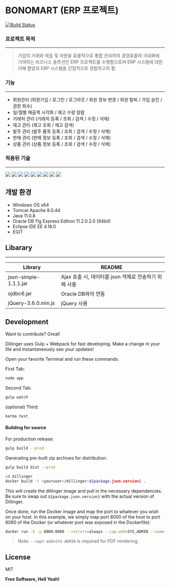 # BONOMART (ERP 프로젝트)

[![Build Status](https://travis-ci.org/joemccann/dillinger.svg?branch=master)](https://travis-ci.org/joemccann/dillinger)

### 프로젝트 목적
----
> 기업의 거래와 매출 및 자원을 효율적으로 통합 관리하여 경영효율의 극대화에 기여하는 비즈니스 솔루션인 ERP 프로젝트를 수행함으로써 ERP 시스템에 대한 이해 함양과 ERP 시스템을 간접적으로 경험하고자 함.




### 기능
---------------------------------------
- 회원관리 (회원가입 / 로그인 / 로그아웃 / 회원 정보 변경 / 회원 탈퇴 / 가입 승인 / 권한 회수)  
- 일/월별 매출액 시각화 / 재고 수량 알람
- 거래처 관리 (거래처 등록 / 조회 / 검색 / 수정 / 삭제)
- 재고 관리 (재고 조회 / 재고 검색)
- 발주 관리 (발주 품목 등록 / 조회 / 검색 / 수정 / 삭제)
- 판매 관리 (판매 정보 등록 / 조회 / 검색 / 수정 / 삭제)
- 상품 관리 (상품 정보 등록 / 조회 / 검색 / 수정 / 삭제)


### 적용된 기술
--------
<img src="https://img.shields.io/badge/JAVA-007396?style=for-the-badge&logo=java&logoColor=white"> <img src="https://img.shields.io/badge/oracle-F80000?style=for-the-badge&logo=oracle&logoColor=white">
<img src="https://img.shields.io/badge/javascript-F7DF1E?style=for-the-badge&logo=javascript&logoColor=black">
<img src="https://img.shields.io/badge/jquery-0769AD?style=for-the-badge&logo=jquery&logoColor=white">
<img src="https://img.shields.io/badge/html-E34F26?style=for-the-badge&logo=html5&logoColor=white"> <img src="https://img.shields.io/badge/css-1572B6?style=for-the-badge&logo=css3&logoColor=white"> <img src="https://img.shields.io/badge/bootstrap-7952B3?style=for-the-badge&logo=bootstrap&logoColor=white">
<img src="https://img.shields.io/badge/apache tomcat-F8DC75?style=for-the-badge&logo=apachetomcat&logoColor=white">
<img src="https://img.shields.io/badge/github-181717?style=for-the-badge&logo=github&logoColor=white">

## 개발 환경
- Windows OS x64
- Tomcat Apache 9.0.44
- Java 11.0.8
- Oracle DB 11g Express Edition 11.2.0.2.0 (64bit)
- Eclipse IDE EE 4.18.0 
- EGIT

## Libarary
-----
| Library | README |
| ------ | ------ |
| json-simple-1.1.1.jar | Ajax 호출 시, 데이터를 json 객체로 전송하기 위해 사용 |
| ojdbc6.jar | Oracle DB와의 연동 |
| jQuery-3.6.0.min.js | jQuery 사용 |

## Development

Want to contribute? Great!

Dillinger uses Gulp + Webpack for fast developing.
Make a change in your file and instantaneously see your updates!

Open your favorite Terminal and run these commands.

First Tab:

```sh
node app
```

Second Tab:

```sh
gulp watch
```

(optional) Third:

```sh
karma test
```

#### Building for source

For production release:

```sh
gulp build --prod
```

Generating pre-built zip archives for distribution:

```sh
gulp build dist --prod
```


```sh
cd dillinger
docker build -t <youruser>/dillinger:${package.json.version} .
```

This will create the dillinger image and pull in the necessary dependencies.
Be sure to swap out `${package.json.version}` with the actual
version of Dillinger.

Once done, run the Docker image and map the port to whatever you wish on
your host. In this example, we simply map port 8000 of the host to
port 8080 of the Docker (or whatever port was exposed in the Dockerfile):

```sh
docker run -d -p 8000:8080 --restart=always --cap-add=SYS_ADMIN --name=dillinger <youruser>/dillinger:${package.json.version}
```

> Note: `--capt-add=SYS-ADMIN` is required for PDF rendering.

## License

MIT

**Free Software, Hell Yeah!**

[//]: # (These are reference links used in the body of this note and get stripped out when the markdown processor does its job. There is no need to format nicely because it shouldn't be seen. Thanks SO - http://stackoverflow.com/questions/4823468/store-comments-in-markdown-syntax)

   [dill]: <https://github.com/joemccann/dillinger>
   [git-repo-url]: <https://github.com/joemccann/dillinger.git>
   [john gruber]: <http://daringfireball.net>
   [df1]: <http://daringfireball.net/projects/markdown/>
   [markdown-it]: <https://github.com/markdown-it/markdown-it>
   [Ace Editor]: <http://ace.ajax.org>
   [node.js]: <http://nodejs.org>
   [Twitter Bootstrap]: <http://twitter.github.com/bootstrap/>
   [jQuery]: <http://jquery.com>
   [@tjholowaychuk]: <http://twitter.com/tjholowaychuk>
   [express]: <http://expressjs.com>
   [AngularJS]: <http://angularjs.org>
   [Gulp]: <http://gulpjs.com>

   [PlDb]: <https://github.com/joemccann/dillinger/tree/master/plugins/dropbox/README.md>
   [PlGh]: <https://github.com/joemccann/dillinger/tree/master/plugins/github/README.md>
   [PlGd]: <https://github.com/joemccann/dillinger/tree/master/plugins/googledrive/README.md>
   [PlOd]: <https://github.com/joemccann/dillinger/tree/master/plugins/onedrive/README.md>
   [PlMe]: <https://github.com/joemccann/dillinger/tree/master/plugins/medium/README.md>
   [PlGa]: <https://github.com/RahulHP/dillinger/blob/master/plugins/googleanalytics/README.md>
